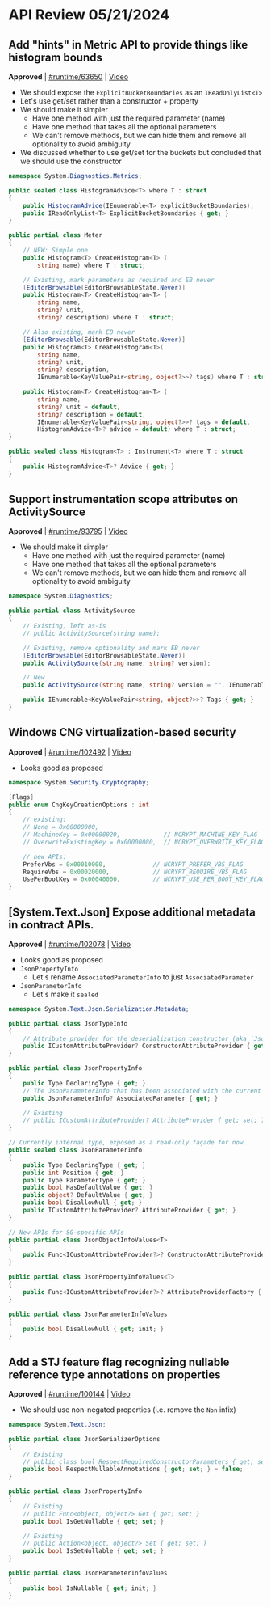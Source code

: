 # API Review 05/21/2024

## Add "hints" in Metric API to provide things like histogram bounds

**Approved** | [#runtime/63650](https://github.com/dotnet/runtime/issues/63650#issuecomment-2123153036) | [Video](https://www.youtube.com/watch?v=kXVhOhI_Ryc&t=0h0m0s)

* We should expose the `ExplicitBucketBoundaries` as an `IReadOnlyList<T>`
* Let's use get/set rather than a constructor + property
* We should make it simpler
    - Have one method with just the required parameter (name)
    - Have one method that takes all the optional parameters
    - We can't remove methods, but we can hide them and remove all optionality to avoid ambiguity
* We discussed whether to use get/set for the buckets but concluded that we should use the constructor

```C#
namespace System.Diagnostics.Metrics;

public sealed class HistogramAdvice<T> where T : struct
{
    public HistogramAdvice(IEnumerable<T> explicitBucketBoundaries);
    public IReadOnlyList<T> ExplicitBucketBoundaries { get; }
}

public partial class Meter
{
    // NEW: Simple one
    public Histogram<T> CreateHistogram<T> (
        string name) where T : struct;

    // Existing, mark parameters as required and EB never
    [EditorBrowsable(EditorBrowsableState.Never)]
    public Histogram<T> CreateHistogram<T> (
        string name,
        string? unit,
        string? description) where T : struct;

    // Also existing, mark EB never
    [EditorBrowsable(EditorBrowsableState.Never)]
    public Histogram<T> CreateHistogram<T>(
        string name,
        string? unit,
        string? description,
        IEnumerable<KeyValuePair<string, object?>>? tags) where T : struct;

    public Histogram<T> CreateHistogram<T> (
        string name,
        string? unit = default,
        string? description = default,
        IEnumerable<KeyValuePair<string, object?>>? tags = default,
        HistogramAdvice<T>? advice = default) where T : struct;
}

public sealed class Histogram<T> : Instrument<T> where T : struct
{
    public HistogramAdvice<T>? Advice { get; }
}
```
## Support instrumentation scope attributes on ActivitySource

**Approved** | [#runtime/93795](https://github.com/dotnet/runtime/issues/93795#issuecomment-2123161895) | [Video](https://www.youtube.com/watch?v=kXVhOhI_Ryc&t=0h52m49s)

* We should make it simpler
    - Have one method with just the required parameter (name)
    - Have one method that takes all the optional parameters
    - We can't remove methods, but we can hide them and remove all optionality to avoid ambiguity

```C#
namespace System.Diagnostics;

public partial class ActivitySource
{
    // Existing, left as-is
    // public ActivitySource(string name);

    // Existing, remove optionality and mark EB never
    [EditorBrowsable(EditorBrowsableState.Never)]
    public ActivitySource(string name, string? version);

    // New
    public ActivitySource(string name, string? version = "", IEnumerable<KeyValuePair<string, object?>>? tags = default);

    public IEnumerable<KeyValuePair<string, object?>>? Tags { get; }
}
```
## Windows CNG virtualization-based security

**Approved** | [#runtime/102492](https://github.com/dotnet/runtime/issues/102492#issuecomment-2123171175) | [Video](https://www.youtube.com/watch?v=kXVhOhI_Ryc&t=0h58m22s)

* Looks good as proposed

```C#
namespace System.Security.Cryptography;

[Flags]
public enum CngKeyCreationOptions : int
{
    // existing:
    // None = 0x00000000,
    // MachineKey = 0x00000020,            // NCRYPT_MACHINE_KEY_FLAG
    // OverwriteExistingKey = 0x00000080,  // NCRYPT_OVERWRITE_KEY_FLAG

    // new APIs:
    PreferVbs = 0x00010000,             // NCRYPT_PREFER_VBS_FLAG
    RequireVbs = 0x00020000,            // NCRYPT_REQUIRE_VBS_FLAG
    UsePerBootKey = 0x00040000,         // NCRYPT_USE_PER_BOOT_KEY_FLAG
}
```
## [System.Text.Json] Expose additional metadata in contract APIs.

**Approved** | [#runtime/102078](https://github.com/dotnet/runtime/issues/102078#issuecomment-2123204842) | [Video](https://www.youtube.com/watch?v=kXVhOhI_Ryc&t=1h4m12s)

* Looks good as proposed
* `JsonPropertyInfo`
    - Let's rename `AssociatedParameterInfo` to just `AssociatedParameter`
* `JsonParameterInfo`
    - Let's make it `sealed`

```C#
namespace System.Text.Json.Serialization.Metadata;

public partial class JsonTypeInfo
{
    // Attribute provider for the deserialization constructor (aka `JsonConstructorAttribute` ctors)   
    public ICustomAttributeProvider? ConstructorAttributeProvider { get; }
}

public partial class JsonPropertyInfo
{
    public Type DeclaringType { get; }
    // The JsonParameterInfo that has been associated with the current property.
    public JsonParameterInfo? AssociatedParameter { get; }

    // Existing
    // public ICustomAttributeProvider? AttributeProvider { get; set; }
}

// Currently internal type, exposed as a read-only façade for now.
public sealed class JsonParameterInfo
{
    public Type DeclaringType { get; }
    public int Position { get; }
    public Type ParameterType { get; }
    public bool HasDefaultValue { get; }
    public object? DefaultValue { get; }
    public bool DisallowNull { get; }
    public ICustomAttributeProvider? AttributeProvider { get; }
}

// New APIs for SG-specific APIs
public partial class JsonObjectInfoValues<T>
{
    public Func<ICustomAttributeProvider?>? ConstructorAttributeProviderFactory { get; init; }
}

public partial class JsonPropertyInfoValues<T>
{
    public Func<ICustomAttributeProvider?>? AttributeProviderFactory { get; init; }
}

public partial class JsonParameterInfoValues
{
    public bool DisallowNull { get; init; }
}
```
## Add a STJ feature flag recognizing nullable reference type annotations on properties

**Approved** | [#runtime/100144](https://github.com/dotnet/runtime/issues/100144#issuecomment-2123233306) | [Video](https://www.youtube.com/watch?v=kXVhOhI_Ryc&t=1h24m58s)

* We should use non-negated properties (i.e. remove the `Non` infix)

```C#
namespace System.Text.Json;

public partial class JsonSerializerOptions
{
    // Existing
    // public class bool RespectRequiredConstructorParameters { get; set; } = false;
    public bool RespectNullableAnnotations { get; set; } = false;
}

public partial class JsonPropertyInfo
{
    // Existing
    // public Func<object, object?> Get { get; set; }
    public bool IsGetNullable { get; set; }

    // Existing
    // public Action<object, object?> Set { get; set; }
    public bool IsSetNullable { get; set; }
}

public partial class JsonParameterInfoValues
{
    public bool IsNullable { get; init; }
}
```

